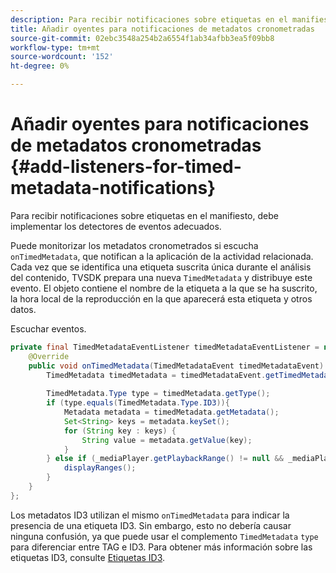 ```yaml
---
description: Para recibir notificaciones sobre etiquetas en el manifiesto, debe implementar los detectores de eventos adecuados.
title: Añadir oyentes para notificaciones de metadatos cronometradas
source-git-commit: 02ebc3548a254b2a6554f1ab34afbb3ea5f09bb8
workflow-type: tm+mt
source-wordcount: '152'
ht-degree: 0%

---
```


# Añadir oyentes para notificaciones de metadatos cronometradas {#add-listeners-for-timed-metadata-notifications}

Para recibir notificaciones sobre etiquetas en el manifiesto, debe implementar los detectores de eventos adecuados.

Puede monitorizar los metadatos cronometrados si escucha `onTimedMetadata`, que notifican a la aplicación de la actividad relacionada. Cada vez que se identifica una etiqueta suscrita única durante el análisis del contenido, TVSDK prepara una nueva `TimedMetadata` y distribuye este evento. El objeto contiene el nombre de la etiqueta a la que se ha suscrito, la hora local de la reproducción en la que aparecerá esta etiqueta y otros datos.

Escuchar eventos.

```java
private final TimedMetadataEventListener timedMetadataEventListener = new TimedMetadataEventListener() { 
    @Override 
    public void onTimedMetadata(TimedMetadataEvent timedMetadataEvent) { 
        TimedMetadata timedMetadata = timedMetadataEvent.getTimedMetadata(); 
 
        TimedMetadata.Type type = timedMetadata.getType(); 
        if (type.equals(TimedMetadata.Type.ID3)){ 
            Metadata metadata = timedMetadata.getMetadata(); 
            Set<String> keys = metadata.keySet(); 
            for (String key : keys) { 
                String value = metadata.getValue(key); 
            } 
        } else if (_mediaPlayer.getPlaybackRange() != null && _mediaPlayer.getPlaybackRange().getDuration() > 0) { 
            displayRanges(); 
        } 
    } 
}; 
```

Los metadatos ID3 utilizan el mismo `onTimedMetadata` para indicar la presencia de una etiqueta ID3. Sin embargo, esto no debería causar ninguna confusión, ya que puede usar el complemento `TimedMetadata` `type` para diferenciar entre TAG e ID3. Para obtener más información sobre las etiquetas ID3, consulte [Etiquetas ID3](../../../../tvsdk-3x-android-prog/android-3x-content-playback-options-android2/android-3x-id3-metadata-retrieve.md).
